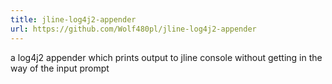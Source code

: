 ```yaml
---
title: jline-log4j2-appender
url: https://github.com/Wolf480pl/jline-log4j2-appender
---
```

a log4j2 appender which prints output to jline console without getting in the way of the input prompt
